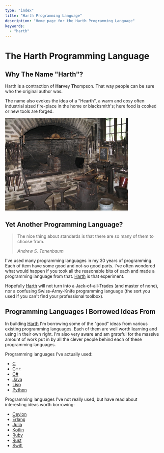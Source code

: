 ```yaml
---
type: "index"
title: "Harth Programming Language"
description: "Home page for the Harth Programming Language"
keywords: 
  - "harth"
---
```


# The Harth Programming Language

## Why The Name "Harth"?

Harth is a contraction of **Har**vey **Th**ompson. That way people can be sure who the original author was.

The name also evokes the idea of a "Hearth", a warm and cosy often industrial sized fire-place
in the home or blacksmith's; here food is cooked or new tools are forged.

<img src="/img/hearth-blacksmith.jpg" alt="Hearth" style="width: 400px;"/>

## Yet Another Programming Language?

> The nice thing about standards is that there are so many of them to choose from.
>
> *Andrew S. Tanenbaum*

I've used many programming languages in my 30 years of
programming. Each of ttem have some good and not-so good
parts. I've often wondered what would happen if you took all the
reasonable bits of each and made a programming language from that. [Harth] is that
experiment.

Hopefully [Harth] will not turn into a Jack-of-all-Trades (and master of none), nor a
confusing Swiss-Army-Knife programming language (the sort you used if you can't find your professional toolbox).

## Programming Languages I Borrowed Ideas From

In building [Harth] I'm borrowing some of the "good" ideas from
various existing programming languages. Each of them are well worth
learning and using in their own right. I'm also very aware and am
grateful for the massive amount of work put in by all the clever
people behind each of these programming languages.

Programming languages I've actually used:

* [C]
* [C++]
* [C#]
* [Java]
* [Lisp]
* [Python]

Programming languages I've not really used, but have read about interesting ideas worth borrowing:

* [Ceylon]
* [Erlang]
* [Julia]
* [Kotlin]
* [Ruby]
* [Rust]
* [Swift]

[Harth]: http://www.harth-lang.org/
[C]: https://en.wikipedia.org/wiki/C_(programming_language)
[C++]: https://en.wikipedia.org/wiki/The_C%2B%2B_Programming_Language
[C#]: https://en.wikipedia.org/wiki/C_Sharp_(programming_language)
[Java]: https://en.wikipedia.org/wiki/Java_(programming_language)
[Lisp]: https://en.wikipedia.org/wiki/Lisp_(programming_language)
[Python]: http://www.python.org/
[D]: http://www.dlang.org/
[Ruby]: http://www.ruby-lang.org/
[Erlang]: http://www.erlang.org/
[Rust]: http://www.rust-lang.org/
[Ceylon]: http://www.ceylon-lang.org/
[Kotlin]: http://www.kotlinlang.org/
[Julia]: http://www.julialang.org/
[Swift]: https://developer.apple.com/swift/
